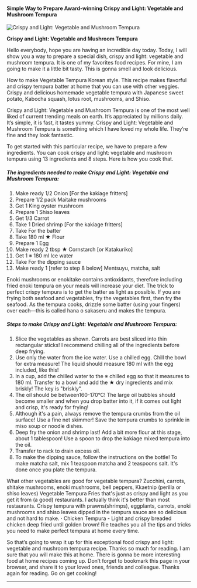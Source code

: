             

#### Simple Way to Prepare Award-winning Crispy and Light: Vegetable and Mushroom Tempura

![Crispy and Light: Vegetable and Mushroom Tempura](https://img-global.cpcdn.com/recipes/4621611161354240/751x532cq70/crispy-and-light-vegetable-and-mushroom-tempura-recipe-main-photo.jpg)

**Crispy and Light: Vegetable and Mushroom Tempura**

Hello everybody, hope you are having an incredible day today. Today, I will show you a way to prepare a special dish, crispy and light: vegetable and mushroom tempura. It is one of my favorites food recipes. For mine, I am going to make it a little bit tasty. This is gonna smell and look delicious.

How to make Vegetable Tempura Korean style. This recipe makes flavorful and crispy tempura batter at home that you can use with other veggies. Crispy and delicious homemade vegetable tempura with Japanese sweet potato, Kabocha squash, lotus root, mushrooms, and Shiso.

Crispy and Light: Vegetable and Mushroom Tempura is one of the most well liked of current trending meals on earth. It’s appreciated by millions daily. It’s simple, it is fast, it tastes yummy. Crispy and Light: Vegetable and Mushroom Tempura is something which I have loved my whole life. They’re fine and they look fantastic.

To get started with this particular recipe, we have to prepare a few ingredients. You can cook crispy and light: vegetable and mushroom tempura using 13 ingredients and 8 steps. Here is how you cook that.

##### The ingredients needed to make Crispy and Light: Vegetable and Mushroom Tempura:

1.  Make ready 1/2 Onion \[For the kakiage fritters\]
2.  Prepare 1/2 pack Maitake mushrooms
3.  Get 1 King oyster mushroom
4.  Prepare 1 Shiso leaves
5.  Get 1/3 Carrot
6.  Take 1 Dried shrimp \[For the kakiage fritters\]
7.  Take For the batter
8.  Take 180 ml ★ Flour
9.  Prepare 1 Egg
10.  Make ready 2 tbsp ★ Cornstarch \[or Katakuriko\]
11.  Get 1 ※ 180 ml Ice water
12.  Take For the dipping sauce
13.  Make ready 1 \[refer to step 8 below\] Mentsuyu, matcha, salt

Enoki mushrooms or enokitake contains antioxidants, therefore including fried enoki tempura on your meals will increase your diet. The trick to perfect crispy tempura is to get the batter as light as possible. If you are frying both seafood and vegetables, fry the vegetables first, then fry the seafood. As the tempura cooks, drizzle some batter (using your fingers) over each—this is called hana o sakaseru and makes the tempura.

##### Steps to make Crispy and Light: Vegetable and Mushroom Tempura:

1.  Slice the vegetables as shown. Carrots are best sliced into thin rectangular sticks! I recommend chilling all of the ingredients before deep frying.
2.  Use only the water from the ice water. Use a chilled egg. Chill the bowl for extra measure! The liquid should measure 180 ml with the egg included, like this!
3.  In a cup, add the chilled water to the ※ chilled egg so that it measures to 180 ml. Transfer to a bowl and add the ★ dry ingredients and mix briskly! The key is "briskly".
4.  The oil should be between160-170°C! The large oil bubbles should become smaller and when you drop batter into it, if it comes out light and crisp, it's ready for frying!
5.  Although it's a pain, always remove the tempura crumbs from the oil surface! Use a fine net skimmer! Save the tempura crumbs to sprinkle in miso soup or noodle dishes.
6.  Deep fry the onion and shrimp last! Add a bit more flour at this stage, about 1 tablespoon! Use a spoon to drop the kakiage mixed tempura into the oil.
7.  Transfer to rack to drain excess oil.
8.  To make the dipping sauce, follow the instructions on the bottle! To make matcha salt, mix 1 teaspoon matcha and 2 teaspoons salt. It's done once you plate the tempura.

What other vegetables are good for vegetable tempura? Zucchini, carrots, shitake mushrooms, enoki mushrooms, bell peppers, Kkaetnip (perilla or shiso leaves) Vegetable Tempura Fries that's just as crispy and light as you get it from (a good) restaurants. I actually think it's better than most restaurants. Crispy tempura with prawns(shrimps), eggplants, carrots, enoki mushrooms and shiso leaves dipped in the tempura sauce are so delicious and not hard to make. · Chicken Tempura - Light and crispy breaded chicken deep fried until golden brown! Rie teaches you all the tips and tricks you need to make perfect tempura at home every time.

So that’s going to wrap it up for this exceptional food crispy and light: vegetable and mushroom tempura recipe. Thanks so much for reading. I am sure that you will make this at home. There is gonna be more interesting food at home recipes coming up. Don’t forget to bookmark this page in your browser, and share it to your loved ones, friends and colleague. Thanks again for reading. Go on get cooking!

* * *
